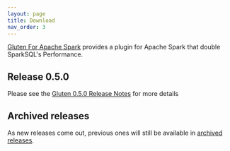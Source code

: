 ```yaml
---
layout: page
title: Download
nav_order: 3
---
```


[Gluten For Apache Spark](https://github.com/oap-project/gluten) provides a plugin for Apache Spark that double SparkSQL's Performance.

## Release 0.5.0 
Please see the [Gluten 0.5.0 Release Notes](https://github.com/oap-project/gluten/releases/tag/0.5.0) for more details

## Archived releases

As new releases come out, previous ones will still be available in [archived releases](./archive.md). 
